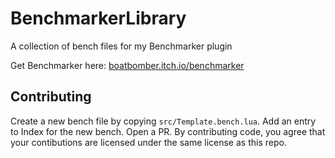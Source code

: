 # BenchmarkerLibrary
A collection of bench files for my Benchmarker plugin

Get Benchmarker here: [boatbomber.itch.io/benchmarker](https://boatbomber.itch.io/benchmarker)

## Contributing

Create a new bench file by copying `src/Template.bench.lua`. Add an entry to Index for the new bench. Open a PR.
By contributing code, you agree that your contibutions are licensed under the same license as this repo.
